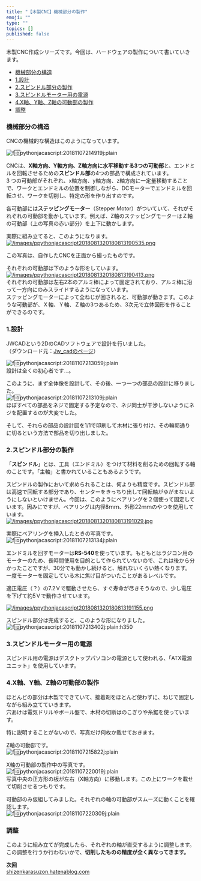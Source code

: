 ```yaml
---
title: "【木製CNC】機械部分の製作"
emoji: ""
type: ""
topics: []
published: false
---
```


木製CNC作成シリーズです。今回は、ハードウェアの製作について書いていきます。

* [機械部分の構造](#機械部分の構造)
* [1.設計](#1設計)
* [2.スピンドル部分の製作](#2スピンドル部分の製作)
* [3.スピンドルモーター用の電源](#3スピンドルモーター用の電源)
* [4.X軸、Y軸、Z軸の可動部の製作](#4X軸Y軸Z軸の可動部の製作)
* [調整](#調整)

### 機械部分の構造

CNCの機械的な構造はこのようになっています。

![f:id:pythonjacascript:20181107214919j:plain](/images/ppythonjacascript2018110720181107214919.jpg "f:id:pythonjacascript:20181107214919j:plain")

CNCは、**X軸方向、Y軸方向、Z軸方向に水平移動する3つの可動部**と、エンドミルを回転させるための**スピンドル部**の4つの部品で構成されています。  
3 つの可動部がそれぞれ、x軸方向、y軸方向、z軸方向に一定量移動することで、ワークとエンドミルの位置を制御しながら、DCモーターでエンドミルを回転させ、ワークを切削し、特定の形を作り出すのです。

各可動部には**ステッピングモーター**（Stepper Motor）がついていて、それがそれぞれの可動部を動かしています。例えば、Z軸のステッピングモーターはＺ軸の可動部（上の写真の赤い部分）を上下に動かします。

実際に組み立てると、このようになります。  
[![/images/ppythonjacascript2018081320180813190535.png](/images/ppythonjacascript2018081320180813190535.png)](/images/ppythonjacascript2018081320180813190535.png)

この写真は、自作したCNCを正面から撮ったものです。
  
  
それぞれの可動部は下のような形をしています。  
[![/images/ppythonjacascript2018081320180813190413.png](/images/ppythonjacascript2018081320180813190413.png)](/images/ppythonjacascript2018081320180813190413.png)  
それぞれの可動部は左右2本のアルミ棒によって固定されており、アルミ棒に沿って一方向にのみスライドするようになっています。  
ステッピングモーターによって全ねじが回されると、可動部が動きます。このような可動部が、Ｘ軸、Ｙ軸、Ｚ軸の3つあるため、3次元で立体図形を作ることができるのです。  
  
  
### 1.設計

JWCADという2DのCADソフトウェアで設計を行いました。  
（ダウンロード元：[Jw\_cadのページ](http://www.jwcad.net/)）

![f:id:pythonjacascript:20181107213059j:plain](/images/ppythonjacascript2018110720181107213059.jpg "f:id:pythonjacascript:20181107213059j:plain")  
設計は全くの初心者です...。

このように、まず全体像を設計して、その後、一つ一つの部品の設計に移りました。  
![f:id:pythonjacascript:20181107213109j:plain](/images/ppythonjacascript2018110720181107213109.jpg "f:id:pythonjacascript:20181107213109j:plain")  
ほぼすべての部品をネジで固定する予定なので、ネジ同士が干渉しないようにネジを配置するのが大変でした。

そして、それらの部品の設計図を1/1で印刷して木材に張り付け、その輪郭通りに切るという方法で部品を切り出しました。  
  
  
### 2.スピンドル部分の製作

「**スピンドル**」とは、工具（エンドミル）をつけて材料を削るための回転する軸のことです。「主軸」と書かれていることもあるようです。

スピンドルの製作において求められることは、何よりも精度です。スピンドル部は高速で回転する部分であり、センターをきっちり出して回転軸がゆがまないようにしないといけません。今回は、このようにベアリングを２個使って固定しています。因みにですが、ベアリングは内径8ｍｍ、外形22ｍｍのやつを使用しています。  
[![/images/ppythonjacascript2018081320180813191029.jpg](/images/ppythonjacascript2018081320180813191029.jpg)](/images/ppythonjacascript2018081320180813191029.jpg)

実際にベアリングを挿入したときの写真です。  
![f:id:pythonjacascript:20181107213134j:plain](/images/ppythonjacascript2018110720181107213134.jpg "f:id:pythonjacascript:20181107213134j:plain")

  
エンドミルを回すモーターは**RS-540**を使っています。もともとはラジコン用のモーターのため、長時間使用を目的として作られていないので、これは後から分かったことですが、30分でも動かし続けると、触れないくらい熱くなります。一度モーターを固定している木に焦げ目がついたことがあるレベルです。

適正電圧（？）の7.2Ｖで駆動させたら、すぐ寿命が尽きそうなので、少し電圧を下げて約5Ｖで動作させています。

[![/images/ppythonjacascript2018081320180813191155.png](/images/ppythonjacascript2018081320180813191155.png)](/images/ppythonjacascript2018081320180813191155.png)

  
スピンドル部分は完成すると、このような形になりました。  
![f:id:pythonjacascript:20181107213402j:plain:h350](/images/ppythonjacascript2018110720181107213402.jpg "f:id:pythonjacascript:20181107213402j:plain:h350")
  
  
### 3.スピンドルモーター用の電源

スピンドル用の電源はデスクトップパソコンの電源として使われる、「ATX電源ユニット」を使用しています。  
  
  
### 4.X軸、Y軸、Z軸の可動部の製作

ほとんどの部分は木製でできていて、接着剤をほとんど使わずに、ねじで固定しながら組み立てていきます。  
穴あけは電気ドリルやボール盤で、木材の切断はのこぎりや糸鋸を使っています。

特に説明することがないので、写真だけ何枚か載せておきます。

Z軸の可動部です。  
![f:id:pythonjacascript:20181107215822j:plain](/images/ppythonjacascript2018110720181107215822.jpg "f:id:pythonjacascript:20181107215822j:plain")

X軸の可動部の製作中の写真です。  
![f:id:pythonjacascript:20181107220019j:plain](/images/ppythonjacascript2018110720181107220019.jpg "f:id:pythonjacascript:20181107220019j:plain")  
写真中央の正方形の板が左右（X軸方向）に移動します。この上にワークを載せて切削させるつもりです。

可動部のみ仮組してみました。それぞれの軸の可動部がスムーズに動くことを確認します。  
![f:id:pythonjacascript:20181107220309j:plain](/images/ppythonjacascript2018110720181107220309.jpg "f:id:pythonjacascript:20181107220309j:plain")  
  
  
### 調整

このように組み立てが完成したら、それぞれの軸が直交するように調整します。  
この調整を行うか行わないかで、**切削したものの精度が全く異なってきます。**
  
  
**次回**  
[shizenkarasuzon.hatenablog.com](https://shizenkarasuzon.hatenablog.com/entry/2018/11/09/003811)